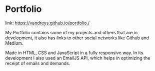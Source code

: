 # Portfolio
link: https://vandreys.github.io/portfolio./

My Portfolio contains some of my projects and others that are in development, it also has links to other social networks like Github and Medium.

Made in HTML, CSS and JavaScript in a fully responsive way. In its development I also used an EmailJS API, which helps in optimizing the receipt of emails and demands.
